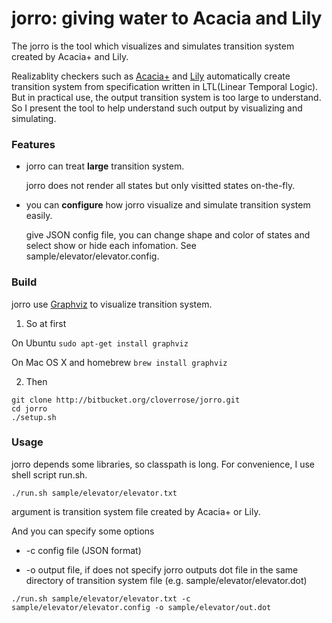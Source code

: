 jorro: giving water to Acacia and Lily
=====

The jorro is the tool which visualizes and simulates transition system created by Acacia+ and Lily.


Realizablity checkers such as [Acacia+](http://lit2.ulb.ac.be/acaciaplus/) and [Lily](http://www.iaik.tugraz.at/content/research/design_verification/lily/) automatically create transition system from specification written in LTL(Linear Temporal Logic).
But in practical use, the output transition system is too large to understand.
So I present the tool to help understand such output by visualizing and simulating.


### Features
 - jorro can treat **large** transition system.

   jorro does not render all states but only visitted states on-the-fly.

 - you can **configure** how jorro visualize and simulate transition system easily.

   give JSON config file, you can change shape and color of states and select show or hide each infomation.
   See sample/elevator/elevator.config.



### Build
jorro use [Graphviz](http://www.graphviz.org/) to visualize transition system.

1. So at first

  On Ubuntu `sudo apt-get install graphviz`

  On Mac OS X and homebrew `brew install graphviz`

2. Then
```
git clone http://bitbucket.org/cloverrose/jorro.git
cd jorro
./setup.sh
```


### Usage
jorro depends some libraries, so classpath is long.
For convenience, I use shell script run.sh.

```
./run.sh sample/elevator/elevator.txt
```

argument is transition system file created by Acacia+ or Lily.


And you can specify some options
 - -c config file (JSON format)

 - -o output file, if does not specify jorro outputs dot file in the same directory of transition system file (e.g. sample/elevator/elevator.dot)

```
./run.sh sample/elevator/elevator.txt -c sample/elevator/elevator.config -o sample/elevator/out.dot
```
